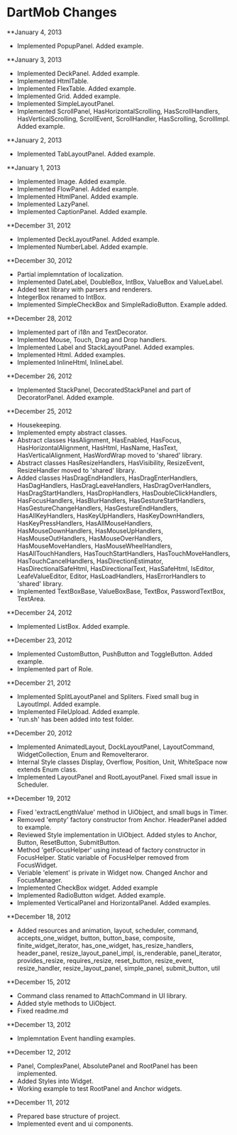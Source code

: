 DartMob Changes
==============

**January 4, 2013

* Implemented PopupPanel. Added example.

**January 3, 2013

* Implemented DeckPanel. Added example.
* Implemented HtmlTable.
* Implemented FlexTable. Added example.
* Implemented Grid. Added example.
* Implemented SimpleLayoutPanel.
* Implemented ScrollPanel, HasHorizontalScrolling, HasScrollHandlers, HasVerticalScrolling, ScrollEvent, ScrollHandler, HasScrolling, ScrollImpl. Added example.

**January 2, 2013

* Implemented TabLayoutPanel. Added example.

**January 1, 2013

* Implemented Image. Added example.
* Implemented FlowPanel. Added example.
* Implemented HtmlPanel. Added example.
* Implemented LazyPanel.
* Implemented CaptionPanel. Added example.

**December 31, 2012

* Implemented DeckLayoutPanel. Added example.
* Implemented NumberLabel. Added example.

**December 30, 2012

* Partial implemntation of localization.
* Implemented DateLabel, DoubleBox, IntBox, ValueBox and ValueLabel.
* Added text library with parsers and renderers.
* IntegerBox renamed to IntBox.
* Implemented SimpleCheckBox and SimpleRadioButton. Example added.

**December 28, 2012

* Implemented part of i18n and TextDecorator.
* Implemted Mouse, Touch, Drag and Drop handlers.
* Implemented Label and StackLayoutPanel. Added examples.
* Implemented Html. Added examples.
* Implemented InlineHtml, InlineLabel.

**December 26, 2012

* Implemented StackPanel, DecoratedStackPanel and part of DecoratorPanel. Added example.

**December 25, 2012

* Housekeeping.
* Implemented empty abstract classes.
* Abstract classes HasAlignment, HasEnabled, HasFocus, HasHorizontalAlignment, HasHtml, HasName, HasText, HasVerticalAlignment, HasWordWrap moved to 'shared' library.
* Abstract classes HasResizeHandlers, HasVisibility, ResizeEvent, ResizeHandler moved to 'shared' library.
* Added classes HasDragEndHandlers, HasDragEnterHandlers, HasDagHandlers, HasDragLeaveHandlers, HasDragOverHandlers, HasDragStartHandlers, HasDropHandlers, HasDoubleClickHandlers, HasFocusHandlers, HasBlurHandlers, HasGestureStartHandlers, HasGestureChangeHandlers, HasGestureEndHandlers, HasAllKeyHandlers, HasKeyUpHandlers, HasKeyDownHandlers, HasKeyPressHandlers, HasAllMouseHandlers, HasMouseDownHandlers, HasMouseUpHandlers, HasMouseOutHandlers, HasMouseOverHandlers, HasMouseMoveHandlers, HasMouseWheelHandlers, HasAllTouchHandlers, HasTouchStartHandlers, HasTouchMoveHandlers, HasTouchCancelHandlers, HasDirectionEstimator, HasDirectionalSafeHtml, HasDirectionalText, HasSafeHtml, IsEditor, LeafeValueEditor, Editor, HasLoadHandlers, HasErrorHandlers to 'shared' library.
* Implemented TextBoxBase, ValueBoxBase, TextBox, PasswordTextBox, TextArea.

**December 24, 2012

* Implemented ListBox. Added example.

**December 23, 2012

* Implemented CustomButton, PushButton and ToggleButton. Added example.
* Implemented part of Role.

**December 21, 2012

* Implemented SplitLayoutPanel and Spliters. Fixed small bug in LayoutImpl. Added example.
* Implemented FileUpload. Added example.
* 'run.sh' has been added into test folder.

**December 20, 2012

* Implemented AnimatedLayout, DockLayoutPanel, LayoutCommand, WidgetCollection, Enum and RemoveIteraror.
* Internal Style classes Display, Overflow, Position, Unit, WhiteSpace now extends Enum class.
* Implemented LayoutPanel and RootLayoutPanel. Fixed small issue in Scheduler.

**December 19, 2012

* Fixed 'extractLengthValue' method in UiObject, and small bugs in Timer.
* Removed 'empty' factory constructor from Anchor. HeaderPanel added to example.
* Reviewed Style implementation in UiObject. Added styles to Anchor, Button, ResetButton, SubmitButton.
* Method 'getFocusHelper' using instead of factory constructor in FocusHelper. Static variable of FocusHelper removed from FocusWidget.
* Veriable 'element' is private in Widget now. Changed Anchor and FocusManager.
* Implemented CheckBox widget. Added example
* Implemented RadioButton widget. Added example.
* Implemented VerticalPanel and HorizontalPanel. Added examples.

**December 18, 2012

* Added resources and animation, layout, scheduler, command, accepts_one_widget, button, button_base, composite, finite_widget_iterator, has_one_widget, has_resize_handlers, header_panel, resize_layout_panel_impl, is_renderable, panel_iterator, provides_resize, requires_resize, reset_button, resize_event, resize_handler, resize_layout_panel, simple_panel, submit_button, util

**December 15, 2012

* Command class renamed to AttachCommand in UI library.
* Added style methods to UiObject.
* Fixed readme.md

**December 13, 2012

* Implemntation Event handling examples.

**December 12, 2012

* Panel, ComplexPanel, AbsolutePanel and RootPanel has been implemented.
* Added Styles into Widget.
* Working example to test RootPanel and Anchor widgets.

**December 11, 2012

* Prepared base structure of project.
* Implemented event and ui components.